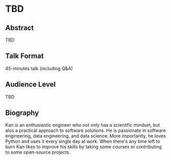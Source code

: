 # TBD

## Abstract

TBD

## Talk Format

45-minutes talk (including Q&A)

## Audience Level

TBD

## Biography

Kan is an enthusiastic engineer who not only has a scientific mindset, but also
a practical approach to software solutions. He is passionate in software
engineering, data engineering, and data science. More importantly, he loves
Python and uses it every single day at work. When there's any time left to burn
Kan likes to improve his skills by taking some courses or contributing to some
open-source projects.